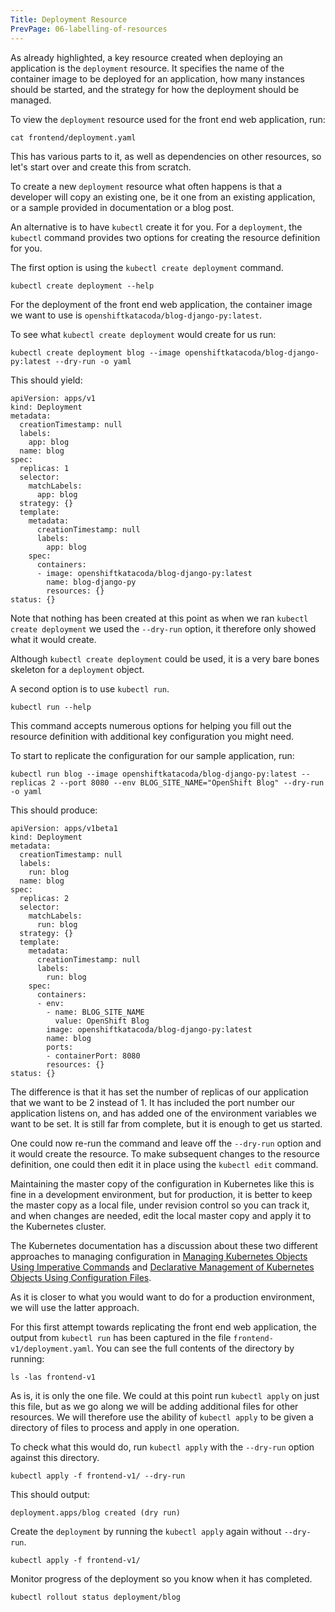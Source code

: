 ```yaml
---
Title: Deployment Resource
PrevPage: 06-labelling-of-resources
---
```


As already highlighted, a key resource created when deploying an application is the `deployment` resource. It specifies the name of the container image to be deployed for an application, how many instances should be started, and the strategy for how the deployment should be managed.

To view the `deployment` resource used for the front end web application, run:

```execute
cat frontend/deployment.yaml
```

This has various parts to it, as well as dependencies on other resources, so let's start over and create this from scratch.

To create a new `deployment` resource what often happens is that a developer will copy an existing one, be it one from an existing application, or a sample provided in documentation or a blog post.

An alternative is to have `kubectl` create it for you. For a `deployment`, the `kubectl` command provides two options for creating the resource definition for you.

The first option is using the `kubectl create deployment` command.

```execute
kubectl create deployment --help
```

For the deployment of the front end web application, the container image we want to use is `openshiftkatacoda/blog-django-py:latest`.

To see what `kubectl create deployment` would create for us run:

```execute
kubectl create deployment blog --image openshiftkatacoda/blog-django-py:latest --dry-run -o yaml
```

This should yield:

```
apiVersion: apps/v1
kind: Deployment
metadata:
  creationTimestamp: null
  labels:
    app: blog
  name: blog
spec:
  replicas: 1
  selector:
    matchLabels:
      app: blog
  strategy: {}
  template:
    metadata:
      creationTimestamp: null
      labels:
        app: blog
    spec:
      containers:
      - image: openshiftkatacoda/blog-django-py:latest
        name: blog-django-py
        resources: {}
status: {}
```

Note that nothing has been created at this point as when we ran `kubectl create deployment` we used the `--dry-run` option, it therefore only showed what it would create.

Although `kubectl create deployment` could be used, it is a very bare bones skeleton for a `deployment` object.

A second option is to use `kubectl run`.

```execute
kubectl run --help
```

This command accepts numerous options for helping you fill out the resource definition with additional key configuration you might need.

To start to replicate the configuration for our sample application, run:

```execute
kubectl run blog --image openshiftkatacoda/blog-django-py:latest --replicas 2 --port 8080 --env BLOG_SITE_NAME="OpenShift Blog" --dry-run -o yaml
```

This should produce:

```
apiVersion: apps/v1beta1
kind: Deployment
metadata:
  creationTimestamp: null
  labels:
    run: blog
  name: blog
spec:
  replicas: 2
  selector:
    matchLabels:
      run: blog
  strategy: {}
  template:
    metadata:
      creationTimestamp: null
      labels:
        run: blog
    spec:
      containers:
      - env:
        - name: BLOG_SITE_NAME
          value: OpenShift Blog
        image: openshiftkatacoda/blog-django-py:latest
        name: blog
        ports:
        - containerPort: 8080
        resources: {}
status: {}
```

The difference is that it has set the number of replicas of our application that we want to be 2 instead of 1. It has included the port number our application listens on, and has added one of the environment variables we want to be set. It is still far from complete, but it is enough to get us started.

One could now re-run the command and leave off the `--dry-run` option and it would create the resource. To make subsequent changes to the resource definition, one could then edit it in place using the `kubectl edit` command.

Maintaining the master copy of the configuration in Kubernetes like this is fine in a development environment, but for production, it is better to keep the master copy as a local file, under revision control so you can track it, and when changes are needed, edit the local master copy and apply it to the Kubernetes cluster.

The Kubernetes documentation has a discussion about these two different approaches to managing configuration in [Managing Kubernetes Objects Using Imperative Commands](https://kubernetes.io/docs/concepts/overview/object-management-kubectl/imperative-command/) and [Declarative Management of Kubernetes Objects Using Configuration Files](https://kubernetes.io/docs/concepts/overview/object-management-kubectl/declarative-config/).

As it is closer to what you would want to do for a production environment, we will use the latter approach.

For this first attempt towards replicating the front end web application, the output from `kubectl run` has been captured in the file `frontend-v1/deployment.yaml`. You can see the full contents of the directory by running:

```execute
ls -las frontend-v1
```

As is, it is only the one file. We could at this point run `kubectl apply` on just this file, but as we go along we will be adding additional files for other resources. We will therefore use the ability of `kubectl apply` to be given a directory of files to process and apply in one operation.

To check what this would do, run `kubectl apply` with the `--dry-run` option against this directory.

```execute
kubectl apply -f frontend-v1/ --dry-run
```

This should output:

```
deployment.apps/blog created (dry run)
```

Create the `deployment` by running the `kubectl apply` again without ``--dry-run``.

```execute
kubectl apply -f frontend-v1/
```

Monitor progress of the deployment so you know when it has completed.

```execute
kubectl rollout status deployment/blog
```
